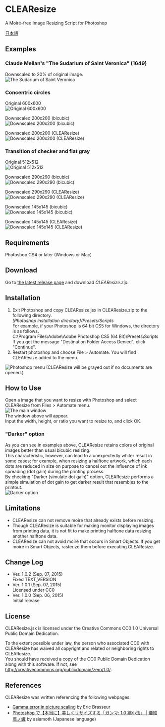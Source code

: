 # CLEAResize
A Moiré-free Image Resizing Script for Photoshop

[日本語](https://github.com/glassonion0323/CLEAResize/blob/master/README.ja.md)

## Examples

### Claude Mellan's "The Sudarium of Saint Veronica" (1649)
Downscaled to 20% of original image.  
<img alt="The Sudarium of Saint Veronica" src="https://raw.githubusercontent.com/wiki/glassonion0323/CLEAResize/images/mellanface400compare.jpg" />

### Concentric circles
Original 600x600  
<img alt="Original 600x600" src="https://raw.githubusercontent.com/wiki/glassonion0323/CLEAResize/images/concentric.png" />  

Downscaled 200x200 (bicubic)  
<img alt="Downscaled 200x200 (bicubic)" src="https://raw.githubusercontent.com/wiki/glassonion0323/CLEAResize/images/concentric_200_bicubic.png" />  

Downscaled 200x200 (CLEAResize)  
<img alt="Downscaled 200x200 (CLEAResize)" src="https://raw.githubusercontent.com/wiki/glassonion0323/CLEAResize/images/concentric_200_clearesize.png" />  

### Transition of checker and flat gray
Original 512x512  
<img alt="Original 512x512" src="https://raw.githubusercontent.com/wiki/glassonion0323/CLEAResize/images/graychecker.png" />  

Downscaled 290x290 (bicubic)  
<img alt="Downscaled 290x290 (bicubic)" src="https://raw.githubusercontent.com/wiki/glassonion0323/CLEAResize/images/graychecker_290_moire.png" />  

Downscaled 290x290 (CLEAResize)  
<img alt="Downscaled 290x290 (CLEAResize)" src="https://raw.githubusercontent.com/wiki/glassonion0323/CLEAResize/images/graychecker_290_clearesize.png" />  

Downscaled 145x145 (bicubic)  
<img alt="Downscaled 145x145 (bicubic)" src="https://raw.githubusercontent.com/wiki/glassonion0323/CLEAResize/images/graychecker_145_bicubic.png" />  

Downscaled 145x145 (CLEAResize)  
<img alt="Downscaled 145x145 (CLEAResize)" src="https://raw.githubusercontent.com/wiki/glassonion0323/CLEAResize/images/graychecker_145_clearesize.png" />  

## Requirements
Photoshop CS4 or later (Windows or Mac)

## Download
Go to [the latest release page](https://github.com/glassonion0323/CLEAResize/releases/latest) and download *CLEAResize.zip*.

## Installation
1. Exit Photoshop and copy CLEAResize.jsx in CLEAResize.zip to the following directory.  
*[Photoshop installation directory]/Presets/Scripts*  
For example, if your Photoshop is 64 bit CS5 for Windows, the directory is as follows.  
C:\\Program Files\\Adobe\\Adobe Photoshop CS5 (64 Bit)\\Presets\\Scripts  
If you get the message "Destination Folder Access Denied", click "Continue".  
2. Restart photoshop and choose File \> Automate. You will find CLEAResize added to the menu.
<img alt="Photoshop menu" src="https://raw.githubusercontent.com/wiki/glassonion0323/CLEAResize/images/clearesizemenu.png" />  
(CLEAResize will be grayed out if no documents are opened.)

## How to Use
Open a image that you want to resize with Photoshop and select CLEAResize from Files > Automate menu.  
<img alt="The main window" src="https://raw.githubusercontent.com/wiki/glassonion0323/CLEAResize/images/clearesizedialog.png" />  
The window above will appear.  
Input the width, height, or ratio you want to resize to, and click OK.

### "Darker" option
As you can see in examples above, CLEAResize retains colors of original images better than usual bicubic resizing.  
This characteristic, however, can lead to a unexpectedly whiter result in some cases; for example, when resizing a halftone artwork, which each dots are reduced in size on purpose to cancel out the influence of ink spreading (dot gain) during the printing process.  
By checking "Darker (simulate dot gain)" option, CLEAResize performs a simple simulation of dot gain to get darker result that resembles to the printout.  
<img alt="Darker option" src="https://raw.githubusercontent.com/wiki/glassonion0323/CLEAResize/images/dvorak_comparison.png" />

## Limitations
* CLEAResize can not remove moiré that already exists before resizing.  
* Though CLEAResize is suitable for making monitor displaying images from printing data, it is not fit to make printing halftone data resizing another halftone data.  
* CLEAResize can not avoid moiré that occurs in Smart Objects. If you get moiré in Smart Objects, rasterize them before executing CLEAResize.

## Change Log
* Ver. 1.0.2 (Sep. 07, 2015)  
Fixed TEXT_VERSION
* Ver. 1.0.1 (Sep. 07, 2015)  
Licensed under CC0
* Ver. 1.0.0 (Sep. 06, 2015)  
Initial release

## License
CLEAResize.jsx is licensed under the Creative Commons CC0 1.0 Universal Public Domain Dedication.

To the extent possible under law, the person who associated CC0 with CLEAResize has waived all copyright and related or neighboring rights to CLEAResize.  
You should have received a copy of the CC0 Public Domain Dedication along with this software. If not, see <http://creativecommons.org/publicdomain/zero/1.0/>.

## References
CLEAResize was written referencing the following webpages:
* [Gamma error in picture scaling](http://www.4p8.com/eric.brasseur/gamma.html) by Eric Brasseur
* [Photoshop で【本当に】美しくリサイズする「ガンマ: 1.0 縮小法」 | 亜細亜ノ蛾](http://asiamoth.com/mt/archives/2011-02/19_2357.php) by asiamoth (Japanese language)
